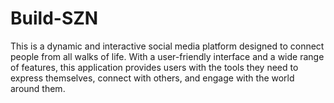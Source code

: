 # Build-SZN
This is a dynamic and interactive social media platform designed to connect people from all walks of life. With a user-friendly interface and a wide range of features, this application provides users with the tools they need to express themselves, connect with others, and engage with the world around them.
